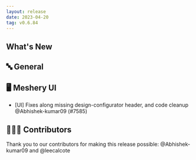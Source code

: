 ```yaml
---
layout: release
date: 2023-04-20
tag: v0.6.84
---
```


## What's New
## 🔤 General
## 🖥 Meshery UI

- [UI] Fixes along missing design-configurator header, and code cleanup @Abhishek-kumar09 (#7585)

## 👨🏽‍💻 Contributors

Thank you to our contributors for making this release possible:
@Abhishek-kumar09 and @leecalcote
